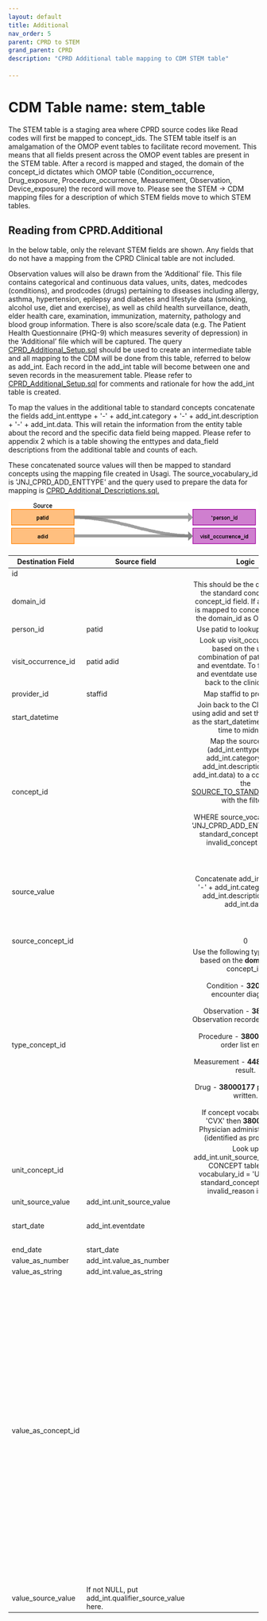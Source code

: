 ```yaml
---
layout: default
title: Additional
nav_order: 5
parent: CPRD to STEM
grand_parent: CPRD
description: "CPRD Additional table mapping to CDM STEM table"

---
```


# CDM Table name: stem_table

The STEM table is a staging area where CPRD source codes like Read codes will first be mapped to concept_ids. The STEM table itself is an amalgamation of the OMOP event tables to facilitate record movement. This means that all fields present across the OMOP event tables are present in the STEM table. After a record is mapped and staged, the domain of the concept_id dictates which OMOP table (Condition_occurrence, Drug_exposure, Procedure_occurrence, Measurement, Observation, Device_exposure) the record will move to. Please see the STEM -> CDM mapping files for a description of which STEM fields move to which STEM tables. 

## Reading from CPRD.Additional

In the below table, only the relevant STEM fields are shown. Any fields that do not have a mapping from the CPRD Clinical table are not included.

Observation values will also be drawn from the ‘Additional’ file.  This file contains categorical and continuous data values, units, dates, medcodes (conditions), and prodcodes (drugs) pertaining to diseases including allergy, asthma, hypertension, epilepsy and diabetes and lifestyle data (smoking, alcohol use, diet and exercise), as well as child health surveillance, death, elder health care, examination, immunization, maternity, pathology and blood group information.  There is also score/scale data (e.g. The Patient Health Questionnaire (PHQ-9) which measures severity of depression) in the ‘Additional’ file which will be captured. The query [CPRD_Additional_Setup.sql](https://github.com/OHDSI/ETL-LambdaBuilder/blob/master/docs/CPRD/Queries/CPRD_Additional_Setup.sql) should be used to create an intermediate table and all mapping to the CDM will be done from this table, referred to below as add_int. Each record in the add_int table will become between one and seven records in the measurement table. Please refer to [CPRD_Additional_Setup.sql](https://github.com/OHDSI/ETL-LambdaBuilder/blob/master/docs/CPRD/Queries/CPRD_Additional_Setup.sql) for comments and rationale for how the add_int table is created. 

To map the values in the additional table to standard concepts concatenate the fields add_int.enttype + '-' + add_int.category + '-' + add_int.description + '-' + add_int.data. This will retain the information from the entity table about the record and the specific data field being mapped. Please refer to appendix 2 which is a table showing the enttypes and data_field descriptions from the additional table and counts of each.

These concatenated source values will then be mapped to standard concepts using the mapping file created in Usagi. The source_vocabulary_id is 'JNJ_CPRD_ADD_ENTTYPE' and the query used to prepare the data for mapping is [CPRD_Additional_Descriptions.sql.](https://github.com/OHDSI/ETL-LambdaBuilder/blob/master/docs/CPRD/Vocab%20Updates/CPRD_Additional_Descriptions.sql)


![](images/image19.png)

| Destination Field | Source field | Logic | Comment field |
| --- | --- | :---: | --- |
| id |  |  | Autogenerate |
| domain_id |  | This should be the domain_id of the standard concept in the concept_id field. If a read code is mapped to concept_id 0, put the domain_id as Observation. |  |
| person_id | patid | Use patid to lookup Person_id |  |
| visit_occurrence_id | patid  adid | Look up visit_occurrence_id based on the unique combination of patid, consid, and eventdate. To find consid and eventdate use adid to link back to the clinical table. | Use the Visit_occurrence_id assigned in the previous visit definition step |
| provider_id | staffid | Map staffid to provider_id |  |
| start_datetime |  | Join back to the Clinical table using adid and set the eventdate as the start_datetime and set the time to midnight. |  |
| concept_id |  | Map the source value (add_int.enttype + '-' + add_int.category + '-' + add_int.description + '-' + add_int.data) to a concept using the [SOURCE_TO_STANDARD_QUERY](https://github.com/OHDSI/ETL-LambdaBuilder/blob/master/docs/Standard%20Queries/SOURCE_TO_STANDARD.sql) with the filters: <br><br>   WHERE source_vocabulary_id = 'JNJ_CPRD_ADD_ENTTYPE'  AND standard_concept = 'S'  AND invalid_concept is NULL  | |
| source_value |  | Concatenate add_int.enttype + '-' + add_int.category + '-' + add_int.description + '-' + add_int.data. |  This will retain the information from the entity table about the record and the specific data field being mapped. Please refer to [appendix 2](https://github.com/OHDSI/ETL-LambdaBuilder/blob/master/docs/CPRD/Appendix_2_Additional_Table_Descriptions.xlsx) which is a table showing the enttypes and data_field descriptions from the additional table and counts of each. |
| source_concept_id |  | 0 | |
| type_concept_id |  | Use the following type concepts based on the **domain** of the concept_id:  <br><br>  Condition - **32020** EHR encounter diagnosis. <br><br> Observation - **38000280** Observation recorded from EHR.  <br><br>Procedure - **38000275** EHR order list entry. <br><br> Measurement - **44818702** Lab result.  <br><br>Drug - **38000177** prescription written.  <br><br>If concept vocabulary_id is 'CVX' then **38000179** - Physician administered drug (identified as procedure). |  
| unit_concept_id |  | Look up add_int.unit_source_value in the CONCEPT table where vocabulary_id = 'UCUM' and standard_concept = 'S' and invalid_reason is NULL. |  |
| unit_source_value | add_int.unit_source_value |  | |
| start_date | add_int.eventdate |  | For the additional table, the adid is used to link back to the clinical table to get the eventdate. |
| end_date | start_date |  |  |
| value_as_number | add_int.value_as_number |   | |
| value_as_string | add_int.value_as_string  | |  |
| value_as_concept_id |  |  | If the last part of the source value says 'Read code for condition' then map the code in add_int.value_as_string to a standard concept using the SOURCE_TO_STANDARD query with the filters:<br><br>    WHERE source_vocabulary_id = 'Read'  AND standard_concept = 'S'  AND invalid_concept is NULL  <br><br>   If the last part of the source value says 'Drug code' then map the code in add_int.value_as_string to a standard concept using the SOURCE_TO_STANDARD query with the filters:  <br><br>   WHERE source_vocabulary_id = 'Gemscript'  AND standard_concept = 'S'  AND invalid_concept is NULL  <br><br>   Otherwise, if the value in add_int.qualifier_source_value is not null then lookup the values in add_int.qualifier_source_value in the CONCEPT table where domain_id=' Meas Value' and vocabulary_id=' LOINC' and standard_concept = 'S' and invalid_concept is NULL. |
| value_source_value | If not NULL, put add_int.qualifier_source_value here. 

